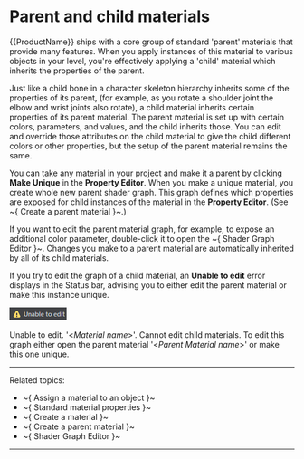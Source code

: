 # Parent and child materials

{{ProductName}} ships with a core group of standard 'parent' materials that provide many features. When you apply instances of this material to various objects in your level, you're effectively applying a 'child' material which inherits the properties of the parent.

Just like a child bone in a character skeleton hierarchy inherits some of the properties of its parent, (for example, as you rotate a shoulder joint the elbow and wrist joints also rotate), a child material inherits certain properties of its parent material. The parent material is set up with certain colors, parameters, and values, and the child inherits those. You can edit and override those attributes on the child material to give the child different colors or other properties, but the setup of the parent material remains the same.

You can take any material in your project and make it a parent by clicking **Make Unique** in the **Property Editor**. When you make a unique material, you create whole new parent shader graph. This graph defines which properties are exposed for child instances of the material in the **Property Editor**. (See ~{ Create a parent material }~.)

If you want to edit the parent material graph, for example, to expose an additional color parameter, double-click it to open the ~{ Shader Graph Editor }~. Changes you make to a parent material are automatically inherited by all of its child materials.

If you try to edit the graph of a child material, an **Unable to edit** error displays in the Status bar, advising you to either edit the parent material or make this instance unique.

![](../../images/unable_to_edit.png)

Unable to edit. '<*Material name*>'. Cannot edit child materials. To edit this graph either open the parent material '<*Parent Material name*>' or make this one unique.


---
Related topics:
-	~{ Assign a material to an object }~
-	~{ Standard material properties }~
-	~{ Create a material }~
-	~{ Create a parent material }~
-	~{ Shader Graph Editor }~
---
